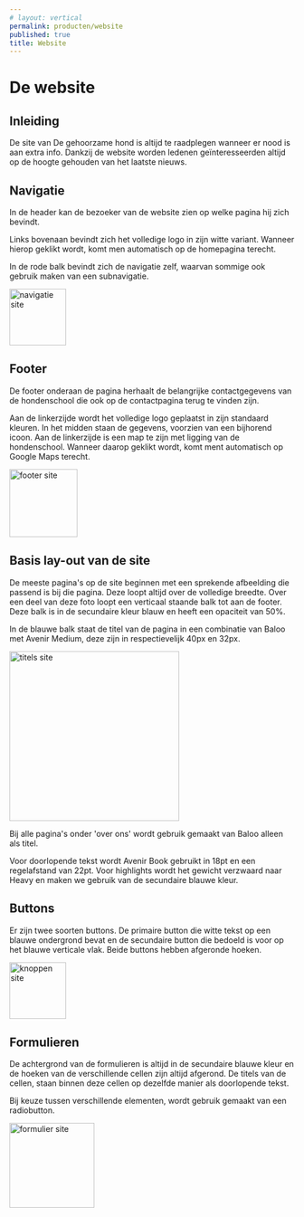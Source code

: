 ```yaml
---
# layout: vertical
permalink: producten/website
published: true
title: Website
---
```


# De website

## Inleiding

De site van De gehoorzame hond is altijd te raadplegen wanneer er nood is aan extra info. Dankzij de website worden ledenen geïnteresseerden altijd op de hoogte gehouden van het laatste nieuws.

## Navigatie

In de header kan de bezoeker van de website zien op welke pagina hij zich bevindt. 

Links bovenaan bevindt zich het volledige logo in zijn witte variant. Wanneer hierop geklikt wordt, komt men automatisch op de homepagina terecht.

In de rode balk bevindt zich de navigatie zelf, waarvan sommige ook gebruik maken van een subnavigatie.

<img class="kleurenlogo" src="{{ '/images/huisstijl_site_nav.png' | relative_url }}" alt="navigatie site" height="100px">

## Footer

De footer onderaan de pagina herhaalt de belangrijke contactgegevens van de hondenschool die ook op de contactpagina terug te vinden zijn.

Aan de linkerzijde wordt het volledige logo geplaatst in zijn standaard kleuren. In het midden staan de gegevens, voorzien van een bijhorend icoon. Aan de linkerzijde is een map te zijn met ligging van de hondenschool. Wanneer daarop geklikt wordt, komt ment automatisch op Google Maps terecht.

<img class="kleurenlogo" src="{{ '/images/huisstijl_site_footer.png' | relative_url }}" alt="footer site" height="120px">


## Basis lay-out van de site

De meeste pagina's op de site beginnen met een sprekende afbeelding die passend is bij die pagina. Deze loopt altijd over de volledige breedte. Over een deel van deze foto loopt een verticaal staande balk tot aan de footer. Deze balk is in de secundaire kleur blauw en heeft een opaciteit van 50%. 

In de blauwe balk staat de titel van de pagina in een combinatie van Baloo met Avenir Medium, deze zijn in respectievelijk 40px en 32px. 

<img class="kleurenlogo" src="{{ '/images/huisstijl_site_titels.png' | relative_url }}" alt="titels site" height="300px">

Bij alle pagina's onder 'over ons' wordt gebruik gemaakt van Baloo alleen als titel. 

Voor doorlopende tekst wordt Avenir Book gebruikt in 18pt en een regelafstand van 22pt. Voor highlights wordt het gewicht verzwaard naar Heavy en maken we gebruik van de secundaire blauwe kleur.

## Buttons

Er zijn twee soorten buttons. De primaire button die witte tekst op een blauwe ondergrond bevat en de secundaire button die bedoeld is voor op het blauwe verticale vlak. Beide buttons hebben afgeronde hoeken.

<img class="kleurenlogo" src="{{ '/images/huisstijl_site_buttons.png' | relative_url }}" alt="knoppen site" height="100px">

## Formulieren

De achtergrond van de formulieren is altijd in de secundaire blauwe kleur en de hoeken van de verschillende cellen zijn altijd afgerond. De titels van de cellen, staan binnen deze cellen op dezelfde manier als doorlopende tekst. 

Bij keuze tussen verschillende elementen, wordt gebruik gemaakt van een radiobutton.

<img class="kleurenlogo" src="{{ '/images/huisstijl_site_formulier.png' | relative_url }}" alt="formulier site" height="150px">
